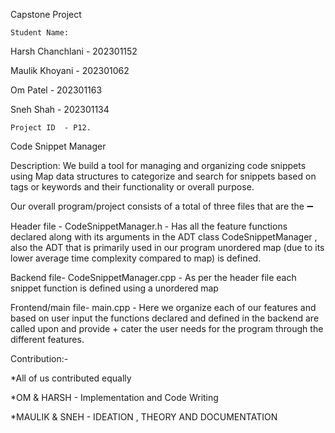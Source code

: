 Capstone Project

    Student Name:
Harsh Chanchlani 	- 202301152 

Maulik Khoyani	 	- 202301062

Om Patel 			- 202301163

Sneh Shah 			- 202301134

    Project ID  - P12.

Code Snippet Manager

Description:
We build a tool for managing and organizing code snippets using Map data structures to categorize and search for snippets based on tags or keywords and their functionality or overall purpose.

Our  overall program/project consists of a total of three files that are the ➖

Header file - CodeSnippetManager.h - Has all the feature functions declared along with its arguments in the ADT class CodeSnippetManager , also the ADT that is primarily used in our program unordered map (due to its lower average time complexity compared to map) is defined.

Backend file- CodeSnippetManager.cpp - As per the header file each snippet function is defined using a unordered map

Frontend/main file- main.cpp - Here we organize each of our features and based on user input the functions declared and defined in the backend are called upon and provide + cater the user needs for the program through the different features.


Contribution:-

*All of us contributed equally

*OM & HARSH - Implementation and Code Writing

*MAULIK & SNEH - IDEATION , THEORY AND DOCUMENTATION



